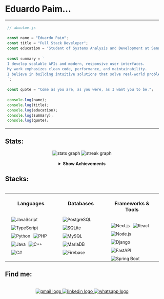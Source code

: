 
<h1 align="left">Eduardo Paim...</h1>


<table>
  <tr>
    <td>

```js
// aboutme.js

const name = "Eduardo Paim";
const title = "Full Stack Developer";
const education = "Student of Systems Analysis and Development at Senac RS";

const summary = `
I develop scalable APIs and modern, responsive user interfaces.
My work emphasizes clean code, performance, and maintainability.
I believe in building intuitive solutions that solve real-world problems.
`;

const quote = "Come as you are, as you were, as I want you to be.";

console.log(name);
console.log(title);
console.log(education);
console.log(summary);
console.log(quote);
```
</td> 
<td> 
<img height="250" src="ef96b87fbd54e41b145dcaeb1d7cbf8b.gif" /> </td> </tr> </table> 

<h2 align="left">Stats: </h2>



<div align="center">
  <img src="https://github-readme-stats.vercel.app/api?username=Edu-2de&hide_title=true&hide_rank=false&show_icons=true&include_all_commits=true&count_private=true&disable_animations=false&theme=apprentice&locale=en&hide_border=true&order=1" height="150" alt="stats graph"/> 
  <img src="https://streak-stats.demolab.com?user=Edu-2de&locale=en&mode=daily&theme=apprentice&hide_border=true&border_radius=10&order=3" height="150" alt="streak graph"  /><br><br>

  <details>
    <summary><strong>Show Achievements</strong></summary><br>
    <img src="https://github-profile-trophy.vercel.app/?username=Edu-2de&theme=apprentice&title=MultiLanguage,Commits,Issues,PullRequest,Stars,Repositories,Followers,Experience" alt="Achievements" />
  </details>
</div>


<div align="center">

  <h2 align="left" style="width: 100%;">Stacks:</h2>
  <br/>

<table style="width: 100%; margin: 0 auto;">
<tr>
  <td valign="top" style="padding: 0 20px;">
    <h3 align="center" >Languages</h3>
    <br>
    <div align="center" style="display: flex; flex-wrap: wrap; gap: 10px;">
    <img src="https://img.shields.io/badge/JavaScript-262626?style=for-the-badge&logo=javascript&logoColor=ffffaf" alt="JavaScript" />
    <img src="https://img.shields.io/badge/TypeScript-262626?style=for-the-badge&logo=typescript&logoColor=ffffaf" alt="TypeScript" />
    <img src="https://img.shields.io/badge/Python-262626?style=for-the-badge&logo=python&logoColor=ffffaf" alt="Python" />
    <img src="https://img.shields.io/badge/PHP-262626?style=for-the-badge&logo=php&logoColor=ffffaf" alt="PHP" />
    <img src="https://img.shields.io/badge/Java-262626?style=for-the-badge&logo=openjdk&logoColor=ffffaf" alt="Java" />
    <img src="https://img.shields.io/badge/C++-262626?style=for-the-badge&logo=c%2b%2b&logoColor=ffffaf" alt="C++" />
    <img src="https://img.shields.io/badge/C%23-262626?style=for-the-badge&logo=dotnet&logoColor=ffffaf" alt="C#" />
    </div>
  </td>

   <td valign="top" style="padding: 0 20px;">
    <h3 align="center" >Databases</h3>
    <br>
    <div align="center" style="display: flex; flex-wrap: wrap; gap: 10px;">
    <img src="https://img.shields.io/badge/PostgreSQL-262626?style=for-the-badge&logo=postgresql&logoColor=dcdcdc" alt="PostgreSQL" />
    <img src="https://img.shields.io/badge/SQLite-262626?style=for-the-badge&logo=sqlite&logoColor=dcdcdc" alt="SQLite" />
    <img src="https://img.shields.io/badge/MySQL-262626?style=for-the-badge&logo=mysql&logoColor=dcdcdc" alt="MySQL" />
    <img src="https://img.shields.io/badge/MariaDB-262626?style=for-the-badge&logo=mariadb&logoColor=dcdcdc" alt="MariaDB" />
    <img src="https://img.shields.io/badge/Firebase-262626?style=for-the-badge&logo=firebase&logoColor=dcdcdc" alt="Firebase" />
    </div>
  </td>

  <td valign="top" style="padding: 0 20px;">
    <h3 align="center" >Frameworks & Tools</h3>
    <br>
    <div align="center" style="display: flex; flex-wrap: wrap; gap: 10px;">
    <img src="https://img.shields.io/badge/Next.js-262626?style=for-the-badge&logo=next.js&logoColor=ffffaf" alt="Next.js" />
    <img src="https://img.shields.io/badge/React-262626?style=for-the-badge&logo=react&logoColor=ffffaf" alt="React" />
    <img src="https://img.shields.io/badge/Node.js-262626?style=for-the-badge&logo=node.js&logoColor=ffffaf" alt="Node.js" />
    <img src="https://img.shields.io/badge/Django-262626?style=for-the-badge&logo=django&logoColor=ffffaf" alt="Django" />
    <img src="https://img.shields.io/badge/FastAPI-262626?style=for-the-badge&logo=fastapi&logoColor=ffffaf" alt="FastAPI" />
    <img src="https://img.shields.io/badge/SpringBoot-262626?style=for-the-badge&logo=springboot&logoColor=ffffaf" alt="Spring Boot" />
    </div>
  </td>
</tr>
</table>

</div>




<h2 align="left">Find me: </h2>
<br>

<div align="center">
  <a href="https://mail.google.com/mail/?view=cm&fs=1&to=edupaim1712@gmail.com" target="_blank">
    <img src="https://img.shields.io/static/v1?message=Gmail&logo=gmail&label=&color=D14836&logoColor=white&labelColor=&style=for-the-badge" height="50" alt="gmail logo"  />
  </a>
  <a href="https://www.linkedin.com/in/eduardo-paim-a89685341/" target="_blank">
    <img src="https://img.shields.io/static/v1?message=LinkedIn&logo=linkedin&label=&color=0077B5&logoColor=white&labelColor=&style=for-the-badge" height="50" alt="linkedin logo"  />
  </a>
  <a href="https://wa.me/5551992009287" target="_blank">
    <img src="https://img.shields.io/static/v1?message=Whatsapp&logo=whatsapp&label=&color=25D366&logoColor=white&labelColor=&style=for-the-badge" height="50" alt="whatsapp logo"  />
  </a>
</div>




